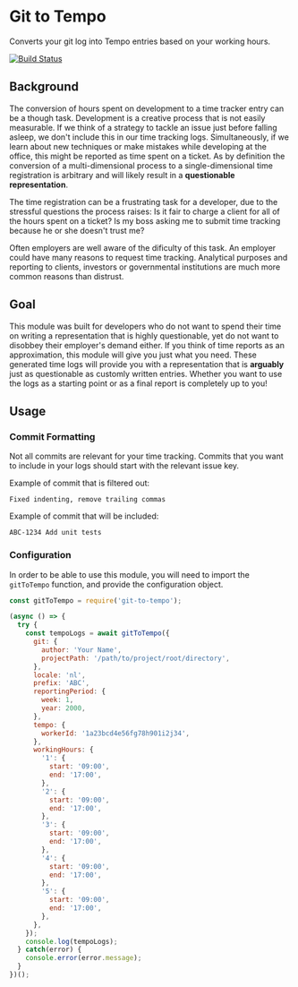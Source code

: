 # Git to Tempo
Converts your git log into Tempo entries based on your working hours.

[![Build Status](https://travis-ci.org/bobvanhesse/git-to-tempo.svg?branch=master)](https://travis-ci.org/bobvanhesse/git-to-tempo)

## Background
The conversion of hours spent on development to a time tracker entry can be a
though task. Development is a creative process that is not easily measurable.
If we think of a strategy to tackle an issue just before falling asleep, we
don't include this in our time tracking logs. Simultaneously, if we learn about
new techniques or make mistakes while developing at the office, this might be
reported as time spent on a ticket. As by definition the conversion of a
multi-dimensional process to a single-dimensional time registration is arbitrary
and will likely result in a **questionable representation**.

The time registration can be a frustrating task for a developer, due to the
stressful questions the process raises: Is it fair to charge a client for all
of the hours spent on a ticket? Is my boss asking me to submit time tracking
because he or she doesn't trust me?

Often employers are well aware of the dificulty of this task. An employer could
have many reasons to request time tracking. Analytical purposes and reporting to
clients, investors or governmental institutions are much more common reasons
than distrust.

## Goal
This module was built for developers who do not want to spend their time on
writing a representation that is highly questionable, yet do not want to
disobbey their employer's demand either. If you think of time reports as an
approximation, this module will give you just what you need. These generated
time logs will provide you with a representation that is __arguably__ just as
questionable as customly written entries. Whether you want to use the logs as
a starting point or as a final report is completely up to you!

## Usage
### Commit Formatting
Not all commits are relevant for your time tracking. Commits that you want to include in your logs should start with the relevant issue key.

Example of commit that is filtered out:
```
Fixed indenting, remove trailing commas
```

Example of commit that will be included:
```
ABC-1234 Add unit tests
```

### Configuration
In order to be able to use this module, you will need to import the `gitToTempo` function, and provide the configuration object.

```js
const gitToTempo = require('git-to-tempo');

(async () => {
  try {
    const tempoLogs = await gitToTempo({
      git: {
        author: 'Your Name',
        projectPath: '/path/to/project/root/directory',
      },
      locale: 'nl',
      prefix: 'ABC',
      reportingPeriod: {
        week: 1,
        year: 2000,
      },
      tempo: {
        workerId: '1a23bcd4e56fg78h901i2j34',
      },
      workingHours: {
        '1': {
          start: '09:00',
          end: '17:00',
        },
        '2': {
          start: '09:00',
          end: '17:00',
        },
        '3': {
          start: '09:00',
          end: '17:00',
        },
        '4': {
          start: '09:00',
          end: '17:00',
        },
        '5': {
          start: '09:00',
          end: '17:00',
        },
      },
    });
    console.log(tempoLogs);
  } catch(error) {
    console.error(error.message);
  }
})();
```
